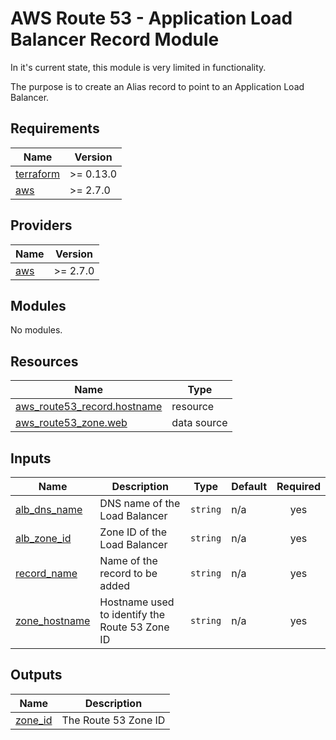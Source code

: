 # AWS Route 53 - Application Load Balancer Record Module
In it's current state, this module is very limited in functionality.

The purpose is to create an Alias record to point to an Application Load Balancer.

## Requirements

| Name | Version |
|------|---------|
| <a name="requirement_terraform"></a> [terraform](#requirement\_terraform) | >= 0.13.0 |
| <a name="requirement_aws"></a> [aws](#requirement\_aws) | >= 2.7.0 |

## Providers

| Name | Version |
|------|---------|
| <a name="provider_aws"></a> [aws](#provider\_aws) | >= 2.7.0 |

## Modules

No modules.

## Resources

| Name | Type |
|------|------|
| [aws_route53_record.hostname](https://registry.terraform.io/providers/hashicorp/aws/latest/docs/resources/route53_record) | resource |
| [aws_route53_zone.web](https://registry.terraform.io/providers/hashicorp/aws/latest/docs/data-sources/route53_zone) | data source |

## Inputs

| Name | Description | Type | Default | Required |
|------|-------------|------|---------|:--------:|
| <a name="input_alb_dns_name"></a> [alb\_dns\_name](#input\_alb\_dns\_name) | DNS name of the Load Balancer | `string` | n/a | yes |
| <a name="input_alb_zone_id"></a> [alb\_zone\_id](#input\_alb\_zone\_id) | Zone ID of the Load Balancer | `string` | n/a | yes |
| <a name="input_record_name"></a> [record\_name](#input\_record\_name) | Name of the record to be added | `string` | n/a | yes |
| <a name="input_zone_hostname"></a> [zone\_hostname](#input\_zone\_hostname) | Hostname used to identify the Route 53 Zone ID | `string` | n/a | yes |

## Outputs

| Name | Description |
|------|-------------|
| <a name="output_zone_id"></a> [zone\_id](#output\_zone\_id) | The Route 53 Zone ID |